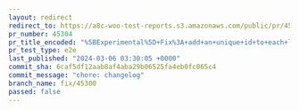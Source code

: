 ```yaml
---
layout: redirect
redirect_to: https://a8c-woo-test-reports.s3.amazonaws.com/public/pr/45304/e2e/index.html
pr_number: 45304
pr_title_encoded: "%5BExperimental%5D+Fix%3A+add+an+unique+id+to+each+list+item+to+prevent+diffing+issue"
pr_test_type: e2e
last_published: "2024-03-06 03:30:05 +0000"
commit_sha: 6caf5df12aab8af4aba29b06525fa4eb0fc065c4
commit_message: "chore: changelog"
branch_name: fix/45300
passed: false
---
```


